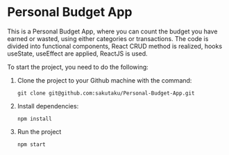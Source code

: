 # Personal Budget App
This is a Personal Budget App, where you can count the budget you have earned or wasted, using either categories or transactions. The code is divided into functional components, React CRUD method is realized, hooks useState, useEffect are applied, ReactJS is used.

To start the project, you need to do the following:

1) Clone the project to your Github machine with the command:
   
   `git clone git@github.com:sakutaku/Personal-Budget-App.git`

2) Install dependencies:

   `npm install`

3) Run the project

   `npm start`
